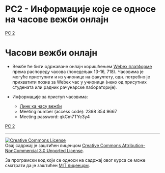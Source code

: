 # РС2 - Информације које се односе на часове вежби онлајн

[РС 2](../../README.md)

# Часови вежби онлајн

* Вежбе ће бити одржаване онлајн коришћењем [Webex платформе](https://www.webex.com/) према распореду часова (понедељак 13-16, 718). Часовима је могуће приступити и из учионице на факултету, одн. потребно је прихватити позив за Webex час у учионици (неко од присутних студената или радник рачунарске лабораторије).

* Информације за приступ часовима: 
    - [Линк ка часу вежби](https://matf.webex.com/matf/j.php?MTID=m76e89c76c02d0d37f3fd9e14eb23d6cc)
    - Meeting number (access code): 2398 354 9667
    - Meeting password: qkCm7TYc3y4

[РС 2](../../README.md)

---

<a rel="license" href="http://creativecommons.org/licenses/by-nc/3.0/"><img alt="Creative Commons License" style="border-width:0" src="https://i.creativecommons.org/l/by-nc/3.0/88x31.png" /></a><br />Овај садржај је заштићен лиценцом <a rel="license" href="http://creativecommons.org/licenses/by-nc/3.0/">Creative Commons Attribution-NonCommercial 3.0 Unported License</a>.

За програмски код који се односи на садржај овог курса се може сматрати да је заштићен [MIT лиценцом](/LICENSE).
